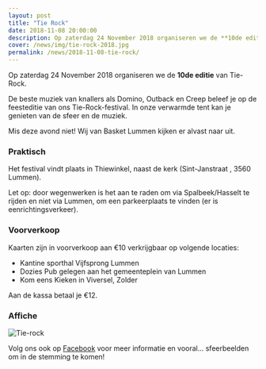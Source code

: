 ```yaml
---
layout: post
title: "Tie Rock"
date: 2018-11-08 20:00:00
description: Op zaterdag 24 November 2018 organiseren we de **10de editie** van Tie-Rock. 
cover: /news/img/tie-rock-2018.jpg
permalink: /news/2018-11-08-tie-rock/
---
```


Op zaterdag 24 November 2018 organiseren we de **10de editie** van Tie-Rock. 

De beste muziek van knallers als Domino, Outback en Creep beleef je op de feesteditie van ons Tie-Rock-festival. In onze verwarmde tent kan je genieten van de sfeer en de muziek.

Mis deze avond niet! Wij van Basket Lummen kijken er alvast naar uit.

### Praktisch

Het festival vindt plaats in Thiewinkel, naast de kerk (Sint-Janstraat , 3560 Lummen).

Let op: door wegenwerken is het aan te raden om via Spalbeek/Hasselt te rijden en niet via Lummen, om een parkeerplaats te vinden (er is eenrichtingsverkeer).

### Voorverkoop

Kaarten zijn in voorverkoop aan €10 verkrijgbaar op volgende locaties:

 * Kantine sporthal Vijfsprong Lummen
 * Dozies Pub gelegen aan het gemeenteplein van Lummen
 * Kom eens Kieken in Viversel, Zolder

Aan de kassa betaal je €12.

### Affiche

![Tie-rock](/news/img/tie-rock-2018.png)

Volg ons ook op [Facebook](https://www.facebook.com/tierock.lummen) voor meer informatie en vooral... sfeerbeelden om in de stemming te komen!